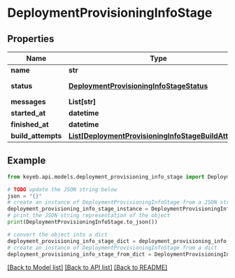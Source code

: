 # DeploymentProvisioningInfoStage


## Properties

Name | Type | Description | Notes
------------ | ------------- | ------------- | -------------
**name** | **str** |  | [optional] 
**status** | [**DeploymentProvisioningInfoStageStatus**](DeploymentProvisioningInfoStageStatus.md) |  | [optional] [default to DeploymentProvisioningInfoStageStatus.UNKNOWN]
**messages** | **List[str]** |  | [optional] 
**started_at** | **datetime** |  | [optional] 
**finished_at** | **datetime** |  | [optional] 
**build_attempts** | [**List[DeploymentProvisioningInfoStageBuildAttempt]**](DeploymentProvisioningInfoStageBuildAttempt.md) |  | [optional] 

## Example

```python
from koyeb.api.models.deployment_provisioning_info_stage import DeploymentProvisioningInfoStage

# TODO update the JSON string below
json = "{}"
# create an instance of DeploymentProvisioningInfoStage from a JSON string
deployment_provisioning_info_stage_instance = DeploymentProvisioningInfoStage.from_json(json)
# print the JSON string representation of the object
print(DeploymentProvisioningInfoStage.to_json())

# convert the object into a dict
deployment_provisioning_info_stage_dict = deployment_provisioning_info_stage_instance.to_dict()
# create an instance of DeploymentProvisioningInfoStage from a dict
deployment_provisioning_info_stage_from_dict = DeploymentProvisioningInfoStage.from_dict(deployment_provisioning_info_stage_dict)
```
[[Back to Model list]](../README.md#documentation-for-models) [[Back to API list]](../README.md#documentation-for-api-endpoints) [[Back to README]](../README.md)


